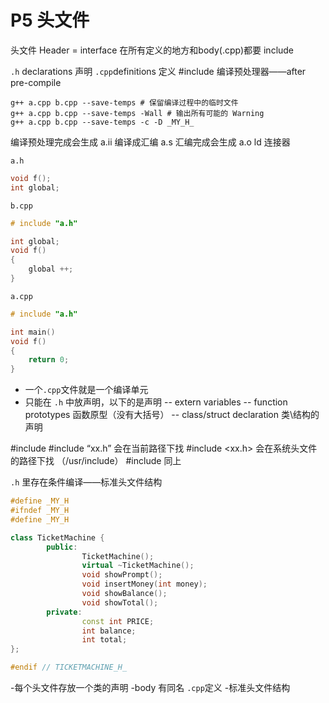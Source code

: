# P5 头文件

头文件
Header = interface
在所有定义的地方和body(.cpp)都要 include

`.h` declarations 声明
`.cpp`definitions 定义
\#include 编译预处理器——after pre-compile

```shell
g++ a.cpp b.cpp --save-temps # 保留编译过程中的临时文件
g++ a.cpp b.cpp --save-temps -Wall # 输出所有可能的 Warning
g++ a.cpp b.cpp --save-temps -c -D _MY_H_
```
编译预处理完成会生成 a.ii
编译成汇编 a.s
汇编完成会生成 a.o
ld 连接器

`a.h`
```h
void f();
int global;
```

`b.cpp`
```cpp
# include "a.h"

int global;
void f()
{
    global ++;
}
```

`a.cpp`
```cpp
# include "a.h"

int main()
void f()
{
    return 0;
}
```



- 一个`.cpp`文件就是一个编译单元
- 只能在 `.h` 中放声明，以下的是声明
-- extern variables 
-- function prototypes 函数原型（没有大括号）
-- class/struct declaration 类\结构的声明

#include
#include “xx.h” 会在当前路径下找
#include <xx.h> 会在系统头文件的路径下找 （/usr/include）
#include <xx> 同上

`.h` 里存在条件编译——标准头文件结构

```cpp
#define _MY_H
#ifndef _MY_H
#define _MY_H

class TicketMachine {
        public:
                TicketMachine();
                virtual ~TicketMachine();
                void showPrompt();
                void insertMoney(int money);
                void showBalance();
                void showTotal();
        private:
                const int PRICE;
                int balance;
                int total;
};

#endif // TICKETMACHINE_H_
```

-每个头文件存放一个类的声明
-body 有同名 `.cpp`定义
-标准头文件结构
